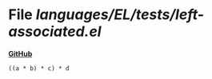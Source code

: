 # File _languages/EL/tests/left-associated.el_
**[GitHub](https://github.com/softlang/yas/blob/master/languages/EL/tests/left-associated.el)**
```
((a * b) * c) * d
```
